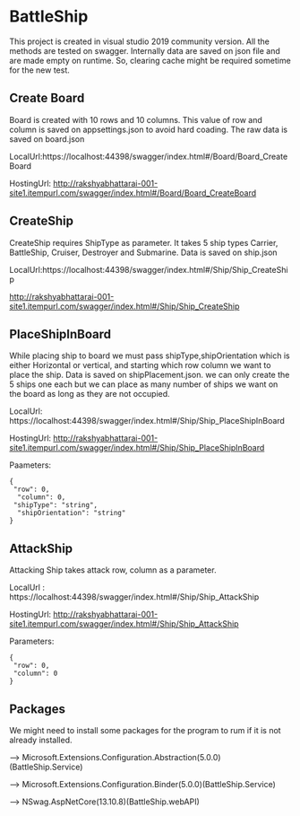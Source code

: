 # BattleShip 

This project is created in visual studio 2019 community version. All the methods are tested on swagger. Internally data are saved on json file and are made empty on runtime. So, clearing cache might be required sometime for the new test.

## Create Board

Board is created with 10 rows and 10 columns. This value of row and column is saved on appsettings.json to avoid hard coading. The raw data is saved on board.json 

LocalUrl:https://localhost:44398/swagger/index.html#/Board/Board_CreateBoard

HostingUrl: http://rakshyabhattarai-001-site1.itempurl.com/swagger/index.html#/Board/Board_CreateBoard

## CreateShip

CreateShip requires ShipType as parameter. It takes 5 ship types Carrier, BattleShip, Cruiser, Destroyer and Submarine. Data is saved on ship.json

LocalUrl:https://localhost:44398/swagger/index.html#/Ship/Ship_CreateShip

http://rakshyabhattarai-001-site1.itempurl.com/swagger/index.html#/Ship/Ship_CreateShip

## PlaceShipInBoard

While placing ship to board we must pass shipType,shipOrientation which is either Horizontal or vertical, and starting which row column we want to place the ship. Data is saved on shipPlacement.json. we can only create the 5 ships one each but we can place as many number of ships we want on the board as long as they are not occupied.

LocalUrl: https://localhost:44398/swagger/index.html#/Ship/Ship_PlaceShipInBoard

HostingUrl: http://rakshyabhattarai-001-site1.itempurl.com/swagger/index.html#/Ship/Ship_PlaceShipInBoard

Paameters: 

    {
     "row": 0,
      "column": 0,
     "shipType": "string",
      "shipOrientation": "string"
    }

## AttackShip 

Attacking Ship takes attack row, column as a parameter. 

LocalUrl : https://localhost:44398/swagger/index.html#/Ship/Ship_AttackShip

HostingUrl: http://rakshyabhattarai-001-site1.itempurl.com/swagger/index.html#/Ship/Ship_AttackShip

Parameters:

    {
     "row": 0,
     "column": 0
    }
    
## Packages

We might need to install some packages for the program to rum if it is not already installed.

--> Microsoft.Extensions.Configuration.Abstraction(5.0.0)(BattleShip.Service)

--> Microsoft.Extensions.Configuration.Binder(5.0.0)(BattleShip.Service)

--> NSwag.AspNetCore(13.10.8)(BattleShip.webAPI)

